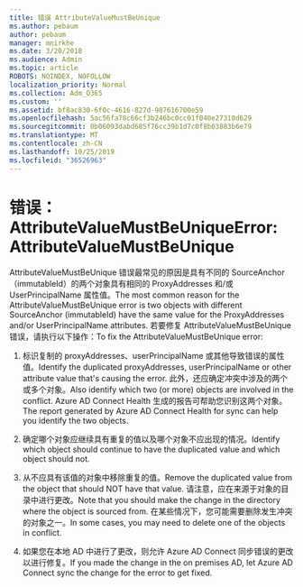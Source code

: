 ```yaml
---
title: 错误 AttributeValueMustBeUnique
ms.author: pebaum
author: pebaum
manager: mnirkhe
ms.date: 3/20/2018
ms.audience: Admin
ms.topic: article
ROBOTS: NOINDEX, NOFOLLOW
localization_priority: Normal
ms.collection: Adm_O365
ms.custom: ''
ms.assetid: bf8ac830-6f0c-4616-827d-987616700e59
ms.openlocfilehash: 5ac56fa78c66cf3b246bc0cc01f040e27310d629
ms.sourcegitcommit: 0b06093dabd685f76cc39b1d7c0f8b03883b6e79
ms.translationtype: MT
ms.contentlocale: zh-CN
ms.lasthandoff: 10/25/2019
ms.locfileid: "36526963"
---
```

# <a name="error-attributevaluemustbeunique"></a><span data-ttu-id="37506-102">错误： AttributeValueMustBeUnique</span><span class="sxs-lookup"><span data-stu-id="37506-102">Error: AttributeValueMustBeUnique</span></span>

<span data-ttu-id="37506-103">AttributeValueMustBeUnique 错误最常见的原因是具有不同的 SourceAnchor （immutableId）的两个对象具有相同的 ProxyAddresses 和/或 UserPrincipalName 属性值。</span><span class="sxs-lookup"><span data-stu-id="37506-103">The most common reason for the AttributeValueMustBeUnique error is two objects with different SourceAnchor (immutableId) have the same value for the ProxyAddresses and/or UserPrincipalName attributes.</span></span> <span data-ttu-id="37506-104">若要修复 AttributeValueMustBeUnique 错误，请执行以下操作：</span><span class="sxs-lookup"><span data-stu-id="37506-104">To fix the AttributeValueMustBeUnique error:</span></span>
  
1. <span data-ttu-id="37506-105">标识复制的 proxyAddresses、userPrincipalName 或其他导致错误的属性值。</span><span class="sxs-lookup"><span data-stu-id="37506-105">Identify the duplicated proxyAddresses, userPrincipalName or other attribute value that's causing the error.</span></span> <span data-ttu-id="37506-106">此外，还应确定冲突中涉及的两个或多个对象。</span><span class="sxs-lookup"><span data-stu-id="37506-106">Also identify which two (or more) objects are involved in the conflict.</span></span> <span data-ttu-id="37506-107">Azure AD Connect Health 生成的报告可帮助您识别这两个对象。</span><span class="sxs-lookup"><span data-stu-id="37506-107">The report generated by Azure AD Connect Health for sync can help you identify the two objects.</span></span>
    
2. <span data-ttu-id="37506-108">确定哪个对象应继续具有重复的值以及哪个对象不应出现的情况。</span><span class="sxs-lookup"><span data-stu-id="37506-108">Identify which object should continue to have the duplicated value and which object should not.</span></span>
    
3. <span data-ttu-id="37506-109">从不应具有该值的对象中移除重复的值。</span><span class="sxs-lookup"><span data-stu-id="37506-109">Remove the duplicated value from the object that should NOT have that value.</span></span> <span data-ttu-id="37506-110">请注意，应在来源于对象的目录中进行更改。</span><span class="sxs-lookup"><span data-stu-id="37506-110">Note that you should make the change in the directory where the object is sourced from.</span></span> <span data-ttu-id="37506-111">在某些情况下，您可能需要删除发生冲突的对象之一。</span><span class="sxs-lookup"><span data-stu-id="37506-111">In some cases, you may need to delete one of the objects in conflict.</span></span>
    
4. <span data-ttu-id="37506-112">如果您在本地 AD 中进行了更改，则允许 Azure AD Connect 同步错误的更改以进行修复。</span><span class="sxs-lookup"><span data-stu-id="37506-112">If you made the change in the on premises AD, let Azure AD Connect sync the change for the error to get fixed.</span></span>
    

